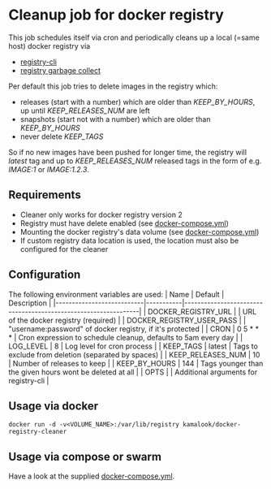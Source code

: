 # Cleanup job for docker registry
This job schedules itself via cron and periodically cleans up a local (=same host) docker registry via
- [registry-cli](https://github.com/andrey-pohilko/registry-cli)
- [registry garbage collect](https://docs.docker.com/registry/garbage-collection/)

Per default this job tries to delete images in the registry which:
- releases (start with a number) which are older than *KEEP_BY_HOURS*, up until *KEEP_RELEASES_NUM* are left
- snapshots (start not with a number) which are older than *KEEP_BY_HOURS*
- never delete *KEEP_TAGS*

So if no new images have been pushed for longer time, the registry will *latest* tag and up to *KEEP_RELEASES_NUM* released tags in the form of e.g. *IMAGE:1* or *IMAGE:1.2.3*.

## Requirements
- Cleaner only works for docker registry version 2
- Registry must have delete enabled (see [docker-compose.yml](docker-compose.yml))
- Mounting the docker registry's data volume (see [docker-compose.yml](docker-compose.yml))
- If custom registry data location is used, the location must also be configured for the cleaner

## Configuration
The following environment variables are used:
| Name                      | Default   | Description                                                    |
|---------------------------|-----------|----------------------------------------------------------------|
| DOCKER_REGISTRY_URL       |           | URL of the docker registry (required)                          |
| DOCKER_REGISTRY_USER_PASS |           | "username:password" of docker registry, if it's protected      |
| CRON                      | 0 5 * * * | Cron expression to schedule cleanup, defaults to 5am every day |
| LOG_LEVEL                 | 8         | Log level for cron process                                     |
| KEEP_TAGS                 | latest    | Tags to exclude from deletion (separated by spaces)            |
| KEEP_RELEASES_NUM         | 10        | Number of releases to keep                                     |
| KEEP_BY_HOURS             | 144       | Tags younger than the given hours wont be deleted at all       |
| OPTS                      |           | Additional arguments for registry-cli                          |

## Usage via docker
```
docker run -d -v<VOLUME_NAME>:/var/lib/registry kamalook/docker-registry-cleaner
```

## Usage via compose or swarm
Have a look at the supplied [docker-compose.yml](docker-compose.yml).
